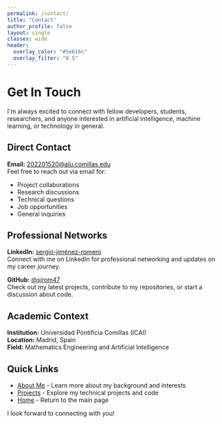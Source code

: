 ```yaml
---
permalink: /contact/
title: "Contact"
author_profile: false
layout: single
classes: wide
header:
  overlay_color: "#5e616c"
  overlay_filter: "0.5"
---
```


# Get In Touch

I'm always excited to connect with fellow developers, students, researchers, and anyone interested in artificial intelligence, machine learning, or technology in general.

## Direct Contact

**Email:** [202201520@alu.comillas.edu](mailto:202201520@alu.comillas.edu)  
Feel free to reach out via email for:
- Project collaborations
- Research discussions  
- Technical questions
- Job opportunities
- General inquiries

## Professional Networks

**LinkedIn:** [sergio-jiménez-romero](https://www.linkedin.com/in/sergio-jiménez-romero/)  
Connect with me on LinkedIn for professional networking and updates on my career journey.

**GitHub:** [@sjrom47](https://github.com/sjrom47)  
Check out my latest projects, contribute to my repositories, or start a discussion about code.

## Academic Context

**Institution:** Universidad Pontificia Comillas (ICAI)  
**Location:** Madrid, Spain  
**Field:** Mathematics Engineering and Artificial Intelligence

## Quick Links

- [About Me](/about/) - Learn more about my background and interests
- [Projects](/projects/) - Explore my technical projects and code
- [Home](/) - Return to the main page

I look forward to connecting with you!
